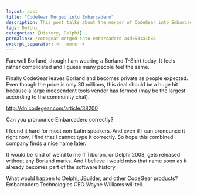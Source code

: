 ```yaml
---
layout: post
title: "CodeGear Merged into Embarcadero"
description: This post talks about the merger of CodeGear into Embarcadero.
tags: Delphi
categories: [History, Delphi]
permalink: /codegear-merged-into-embarcadero-a4d6531a1b88
excerpt_separator: <!--more-->
---
```

Farewell Borland, though I am wearing a Borland T-Shirt today. It feels rather complicated and I guess many people feel the same.

Finally CodeGear leaves Borland and becomes private as people expected. Even though the price is only 30 millions, this deal should be a huge hit because a large independent tools vendor has formed (may be the largest according to the community chat).

http://dn.codegear.com/article/38200

Can you pronounce Embarcadero correctly?

I found it hard for most non-Latin speakers. And even if I can pronounce it right now, I find that I cannot type it correctly. So hope this combined company finds a nice name later.

It would be kind of weird to me if Tiburon, or Delphi 2008, gets released without any Borland marks. And I believe I would miss that name soon as it already becomes part of the software history.

What would happen to Delphi, JBuilder, and other CodeGear products? Embarcadero Technologies CEO Wayne Williams will tell.
<!--more-->
